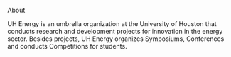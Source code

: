 About

UH Energy is an umbrella organization at the University of Houston that conducts research and development projects for innovation in the energy sector. 
Besides projects, UH Energy organizes Symposiums, Conferences and conducts Competitions for students. 
